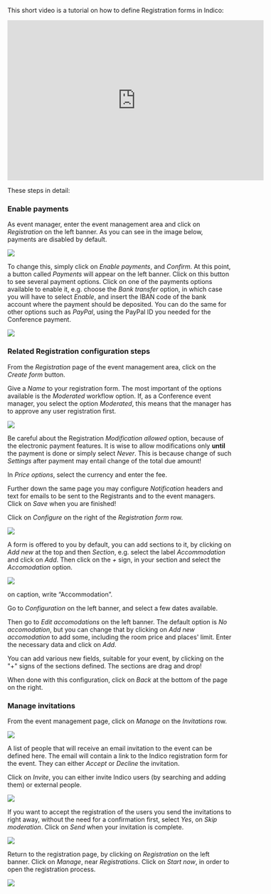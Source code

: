 This short video is a tutorial on how to define Registration forms in Indico:

<iframe width="576" height="360" frameborder="0" src="https://cds.cern.ch/video/2275648?showTitle=true" allowfullscreen></iframe>

These steps in detail:

### Enable payments

As event manager, enter the event management area  and click on _Registration_ on the left banner. As you can see in the image below, payments are disabled by default.

![](../assets/Conference_Reg_Config_1.png)

To change this, simply click on _Enable payments_, and _Confirm_.
At this point, a button called _Payments_ will appear on the left banner. Click on this button to see several payment options. Click on one of the payments options available to enable it, e.g. choose the _Bank transfer_ option, in which case you will have to select _Enable_, and insert the IBAN code of the bank account where the payment should be deposited.
You can do the same for other options such as _PayPal_, using the PayPal ID you needed for the Conference payment.

![](../assets/Conference_Reg_Config_2.png)

### Related Registration configuration steps

From the _Registration_ page of the event management area, click on the _Create form_ button.

Give a _Name_ to your registration form. The most important of the options available is the _Moderated_ workflow option. If, as a Conference event manager, you select the option _Moderated_, this means that the manager has to approve any user registration first.

![](../assets/Conference_Reg_Config_3.png)

Be careful about the Registration _Modification allowed_ option, because of the electronic payment features. It is wise to allow modifications only **until** the payment is done or simply select _Never_. This is because change of such _Settings_ after payment may entail change of the total due amount!

In _Price options_, select the currency and enter the fee.

Further down the same page you may configure _Notification_ headers and text for emails to be sent to the Registrants and to the event managers. Click on _Save_ when you are finished!

Click on _Configure_ on the right of the _Registration form_ row.

![](../assets/Conference_Reg_Config_4.png)

A form is offered to you by default, you can add sections to it, by clicking on _Add new_ at the top and then _Section_, e.g. select the label _Accommodation_ and click on _Add_. Then click on the _+_ sign, in your section and select the _Accomodation_ option.

![](../assets/Conference_Reg_Config_5.png)

on caption, write “Accommodation”.

Go to _Configuration_ on the left banner, and select a few dates available.

Then go to _Edit accomodations_ on the left banner.
The default option is _No accomodation_, but you can change that by clicking on _Add new accomodation_ to add some, including the room price and places' limit. Enter the necessary data and click on _Add_.

You can add various new fields, suitable for your event, by clicking on the "+" signs of the sections defined. The sections are drag and drop!

When done with this configuration, click on _Back_ at the bottom of the page on the right.

### Manage invitations

From the event management page, click on _Manage_ on the _Invitations_ row.

![](../assets/Conference_Reg_Config_6.png)

A list of people that will receive an email invitation to the event can be defined here. The email will contain a link to the Indico registration form for the event. They can either _Accept_ or _Decline_ the invitation.

Click on _Invite_, you can either invite Indico users (by searching and adding them) or external people.

![](../assets/Conference_Reg_Config_7.png)

If you want to accept the registration of the users you send the invitations to right away, without the need for a confirmation first, select _Yes_, on _Skip moderation_. Click on _Send_ when your invitation is complete.

![](../assets/Conference_Reg_Config_8.png)

Return to the registration page, by clicking on _Registration_ on the left banner. Click on _Manage_, near _Registrations_.
Click on _Start now_, in order to open the registration process.

![](../assets/Conference_Reg_Config_9.png)
